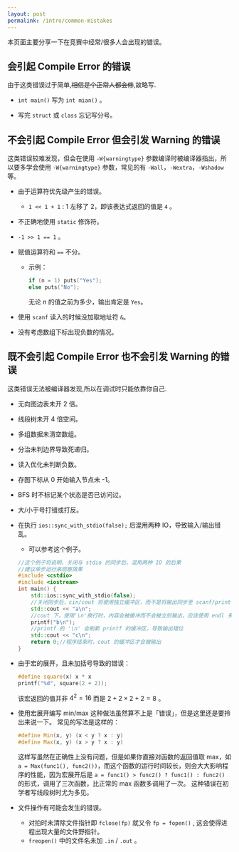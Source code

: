 ```yaml
---
layout: post
permalink: /intro/common-mistakes
---
```


本页面主要分享一下在竞赛中经常/很多人会出现的错误。

## 会引起 Compile Error 的错误

由于这类错误过于简单,~~相信是个正常人都会修~~,故略写.

-  `int main()` 写为 `int mian()` 。

-  写完 `struct` 或 `class` 忘记写分号。


## 不会引起 Compile Error 但会引发 Warning 的错误

这类错误较难发现，但会在使用 `-W{warningtype}` 参数编译时被编译器指出，所以要多学会使用 `-W{warningtype}` 参数，常见的有 `-Wall`，`-Wextra`，`-Wshadow` 等。

-  由于运算符优先级产生的错误。
    -  `1 << 1 + 1` : 1 左移了 2，即该表达式返回的值是 `4` 。

-  不正确地使用 `static` 修饰符。

-  `-1 >> 1 == 1` 。

- 赋值运算符和 `==` 不分。
    - 示例：
      ```cpp
      if (n = 1) puts("Yes");
      else puts("No");
      ```
      无论 $n$ 的值之前为多少，输出肯定是 `Yes`。

- 使用 `scanf` 读入的时候没加取地址符 `&`。

- 没有考虑数组下标出现负数的情况。


## 既不会引起 Compile Error 也不会引发 Warning 的错误

这类错误无法被编译器发现,所以在调试时只能依靠你自己.

-  无向图边表未开 2 倍。

-  线段树未开 4 倍空间。

-  多组数据未清空数组。

-  分治未判边界导致死递归。

-  读入优化未判断负数。

-  存图下标从 0 开始输入节点未 -1。

-  BFS 时不标记某个状态是否已访问过。

-  大/小于号打错或打反。

-  在执行 `ios::sync_with_stdio(false);` 后混用两种 IO，导致输入/输出错乱。
     - 可以参考这个例子。
      ```cpp
      //这个例子将说明，关闭与 stdio 的同步后，混用两种 IO 的后果
      //建议单步运行来观察效果
      #include <cstdio>
      #include <iostream>
      int main() {
          std::ios::sync_with_stdio(false);
          //关闭同步后，cin/cout 将使用独立缓冲区，而不是将输出同步至 scanf/printf 的缓冲区，从而减少 IO 耗时
          std::cout << "a\n";
          //cout 下，使用'\n'换行时，内容会被缓冲而不会被立刻输出，应该使用 endl 来换行并立刻刷新缓冲区
          printf("b\n");
          //printf 的 '\n' 会刷新 printf 的缓冲区，导致输出错位
          std::cout << "c\n";
          return 0;//程序结束时，cout 的缓冲区才会被输出
      }
      ```

-   由于宏的展开，且未加括号导致的错误：
	```cpp
	#define square(x) x * x
	printf("%d", square(2 + 2));
	```
	该宏返回的值并非 $4^2 = 16$ 而是 $2+2\times 2+2 = 8$ 。

-  使用宏展开编写 min/max
    这种做法虽然算不上是「错误」，但是这里还是要拎出来说一下。
	常见的写法是这样的：
	```cpp
	#define Min(x, y) (x < y ? x : y)
	#define Max(x, y) (x > y ? x : y)
	```
	这样写虽然在正确性上没有问题，但是如果你直接对函数的返回值取 max，如 `a = Max(func1(), func2())`，而这个函数的运行时间较长，则会大大影响程序的性能，因为宏展开后是 `a = func1() > func2() ? func1() : func2()` 的形式，调用了三次函数，比正常的 max 函数多调用了一次。
	这种错误在初学者写线段树时尤为多见。

-  文件操作有可能会发生的错误。

    -   对拍时未清除文件指针即 `fclose(fp)` 就又令 `fp = fopen()` , 这会使得进程出现大量的文件野指针。
    -   `freopen()` 中的文件名未加 `.in` / `.out` 。

